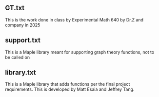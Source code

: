 ## GT.txt
This is the work done in class by Experimental Math 640 by Dr.Z and company in 2025
## support.txt
This is a Maple library meant for supporting graph theory functions, not to be called on
## library.txt
This is a Maple library that adds functions per the final project requirements. This is developed by Matt Esaia and Jeffrey Tang.  
